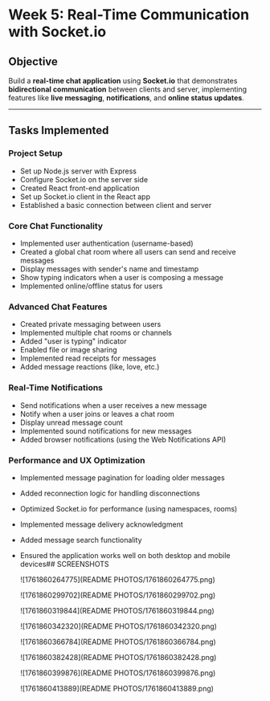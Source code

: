 # Week 5: Real-Time Communication with Socket.io

## Objective

Build a **real-time chat application** using **Socket.io** that demonstrates **bidirectional communication** between clients and server, implementing features like **live messaging**, **notifications**, and **online status updates**.

---

## Tasks Implemented

### Project Setup

- Set up Node.js server with Express
- Configure Socket.io on the server side
- Created React front-end application
- Set up Socket.io client in the React app
- Established a basic connection between client and server

### Core Chat Functionality

- Implemented user authentication (username-based)
- Created a global chat room where all users can send and receive messages
- Display messages with sender's name and timestamp
- Show typing indicators when a user is composing a message
- Implemented online/offline status for users

### Advanced Chat Features

- Created private messaging between users
- Implemented multiple chat rooms or channels
- Added "user is typing" indicator
- Enabled file or image sharing
- Implemented read receipts for messages
- Added message reactions (like, love, etc.)

### Real-Time Notifications

- Send notifications when a user receives a new message
- Notify when a user joins or leaves a chat room
- Display unread message count
- Implemented sound notifications for new messages
- Added browser notifications (using the Web Notifications API)

### Performance and UX Optimization

- Implemented message pagination for loading older messages
- Added reconnection logic for handling disconnections
- Optimized Socket.io for performance (using namespaces, rooms)
- Implemented message delivery acknowledgment
- Added message search functionality
- Ensured the application works well on both desktop and mobile devices## SCREENSHOTS

  ![1761860264775](README PHOTOS/1761860264775.png)

  ![1761860299702](README PHOTOS/1761860299702.png)

  ![1761860319844](README PHOTOS/1761860319844.png)

  ![1761860342320](README PHOTOS/1761860342320.png)

  ![1761860366784](README PHOTOS/1761860366784.png)

  ![1761860382428](README PHOTOS/1761860382428.png)

  ![1761860399876](README PHOTOS/1761860399876.png)

  ![1761860413889](README PHOTOS/1761860413889.png)
